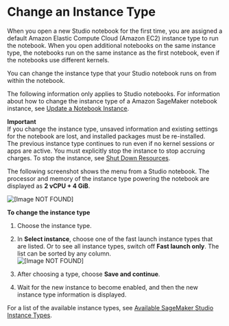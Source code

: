 # Change an Instance Type<a name="notebooks-run-and-manage-switch-instance-type"></a>

When you open a new Studio notebook for the first time, you are assigned a default Amazon Elastic Compute Cloud \(Amazon EC2\) instance type to run the notebook\. When you open additional notebooks on the same instance type, the notebooks run on the same instance as the first notebook, even if the notebooks use different kernels\. 

You can change the instance type that your Studio notebook runs on from within the notebook\. 

The following information only applies to Studio notebooks\. For information about how to change the instance type of a Amazon SageMaker notebook instance, see [Update a Notebook Instance](nbi-update.md)\.

**Important**  
If you change the instance type, unsaved information and existing settings for the notebook are lost, and installed packages must be re\-installed\.  
The previous instance type continues to run even if no kernel sessions or apps are active\. You must explicitly stop the instance to stop accruing charges\. To stop the instance, see [Shut Down Resources](notebooks-run-and-manage-shut-down.md#notebooks-run-and-manage-shut-down-sessions)\.

The following screenshot shows the menu from a Studio notebook\. The processor and memory of the instance type powering the notebook are displayed as **2 vCPU \+ 4 GiB**\.

![\[Image NOT FOUND\]](http://docs.aws.amazon.com/sagemaker/latest/dg/images/studio/studio-notebook-menu-instance.png)

**To change the instance type**

1. Choose the instance type\.

1. In **Select instance**, choose one of the fast launch instance types that are listed\. Or to see all instance types, switch off **Fast launch only**\. The list can be sorted by any column\.  
![\[Image NOT FOUND\]](http://docs.aws.amazon.com/sagemaker/latest/dg/images/studio/studio-notebook-switch-instance.png)

1. After choosing a type, choose **Save and continue**\.

1. Wait for the new instance to become enabled, and then the new instance type information is displayed\.

For a list of the available instance types, see [Available SageMaker Studio Instance Types](notebooks-available-instance-types.md)\. 